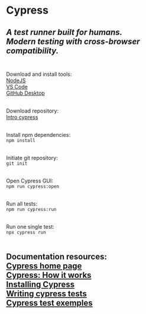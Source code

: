 # Cypress
*A test runner built for humans.*\
*Modern testing with cross-browser compatibility.*\
<br />
---

Download and install tools:\
[NodeJS](https://nodejs.org/en/download/)\
[VS Code](https://code.visualstudio.com/download)\
[GitHub Desktop](https://desktop.github.com/)\
<br />

Download repository:\
[Intro cypress](https://github.com/alexandrumcc/intro_cypress)\
<br />

Install npm dependencies:\
`npm install `\
<br />

Initiate git repository:\
`git init `\
<br />

Open Cypress GUI:\
`npm run cypress:open`\
<br />

Run all tests:\
`npm run cypress:run`\
<br />

Run one single test:\
`npx cypress run`\
<br />

Documentation resources:\
[Cypress home page](https://www.cypress.io/)\
[Cypress: How it works](https://www.cypress.io/how-it-works)\
[Installing Cypress](https://docs.cypress.io/guides/getting-started/installing-cypress)\
[Writing cypress tests](https://docs.cypress.io/guides/getting-started/writing-your-first-test)\
[Cypress test exemples](https://example.cypress.io/)\
<br />
---